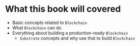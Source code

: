 # What this book will covered

- Basic concepts related to `Blockchain`
- What `Blockchain` can do
- Everything about building a production-ready `Blockchain`
    - `Substrate` concepts and why use that to build `Blockchain`
